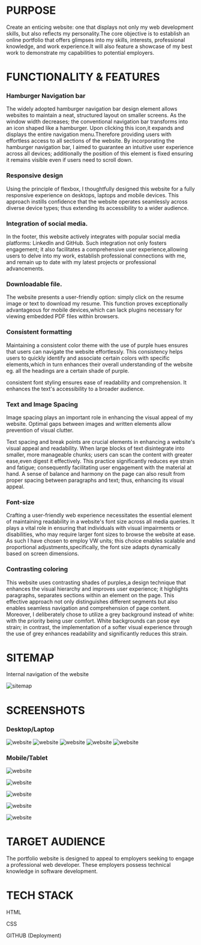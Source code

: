 # PURPOSE
Create an enticing website: one that displays not only my web development skills, but also reflects my personality.The core objective is to establish an online portfolio that offers glimpses into my skills, interests, professional knowledge, and work experience.It will also feature a showcase of my best work to demonstrate my capabilities to potential employers.

# FUNCTIONALITY & FEATURES

### Hamburger Navigation bar
The widely adopted hamburger navigation bar design element allows websites to maintain a neat, structured layout on smaller screens. As the window width decreases; the conventional navigation bar transforms into an icon shaped like a hamburger. Upon clicking this icon,it expands and displays the entire navigation menu.Therefore providing users with effortless access to all sections of the website.
By incorporating the hamburger navigation bar, I aimed to guarantee an intuitive user experience across all devices; additionally the position of this element is fixed ensuring it remains visible even if users need to scroll down.

### Responsive design 
Using the principle of flexbox, I thoughtfully designed this website for a fully responsive experience on desktops, laptops and mobile devices. This approach instills confidence that the website operates seamlessly across diverse device types; thus extending its accessibility to a wider audience.

### Integration of social media.
In the footer, this website actively integrates with popular social media platforms: LinkedIn and GitHub. Such integration not only fosters engagement; it also facilitates a comprehensive user experience,allowing users to delve into my work, establish professional connections with me, and remain up to date with my latest projects or professional advancements.

### Downloadable file.
The website presents a user-friendly option: simply click on the resume image or text to download my resume. This function proves exceptionally advantageous for mobile devices,which can lack plugins necessary for viewing embedded PDF files within browsers. 

### Consistent formatting 
Maintaining a consistent color theme with the use of purple hues ensures that users can navigate the website effortlessly. This consistency helps users to quickly identify and associate certain colors with specific elements,which in turn enhances their overall understanding of the website eg. all the headings are a certain shade of purple. 

consistent font styling ensures ease of readability and comprehension. It enhances the text's accessibility to a broader audience.

### Text and Image Spacing 
Image spacing plays an important role in enhancing the visual appeal of my website. Optimal gaps between images and written elements allow prevention of visual clutter.

Text spacing and break points  are crucial elements in enhancing a website's visual appeal and readability. When large blocks of text disintegrate into smaller, more manageable chunks; users can scan the content with greater ease,even digest it effectively. This practice significantly reduces eye strain and fatigue; consequently facilitating user engagement with the material at hand. A sense of balance and harmony on the page can also result from proper spacing between paragraphs and text; thus, enhancing its visual appeal.

### Font-size
Crafting a user-friendly web experience necessitates the essential element of maintaining readability in a website's font size across all media queries. It plays a vital role in ensuring that individuals with visual impairments or disabilities, who may require larger font sizes to browse the website at ease. As such I have chosen to employ VW units; this choice enables scalable and proportional adjustments,specifically, the font size adapts dynamically based on screen dimensions. 

### Contrasting coloring
This website uses contrasting shades of purples,a design technique that enhances the visual hierarchy and improves user experience; it highlights paragraphs, separates sections within an element on the page. 
This effective approach not only distinguishes different segments but also enables seamless navigation and comprehension of page content. 
Moreover, I deliberately chose to utilize a grey background instead of white: with the priority being user comfort. White backgrounds can pose eye strain; in contrast, the implementation of a softer visual experience through the use of grey enhances readability and significantly reduces this strain.

# SITEMAP
Internal navigation of the website 

![sitemap](./docs/SITEMAP.PNG)

# SCREENSHOTS
### Desktop/Laptop
![website](./docs/indexfull.png)
![website](./docs/aboutfull.png)
![website](./docs/projectfull.png)
![website](./docs/blogfull.png)
![website](./docs/blogpostfull.png)

### Mobile/Tablet
![website](./docs/index.png)

![website](./docs/about.png)

![website](./docs/project.png)

![website](./docs/blog.png)

![website](./docs/blogpost.png)


# TARGET AUDIENCE
The portfolio website is designed to appeal to employers seeking to engage a professional web developer. These employers possess technical knowledge in software development.

# TECH STACK
HTML

CSS

GITHUB (Deployment) 

